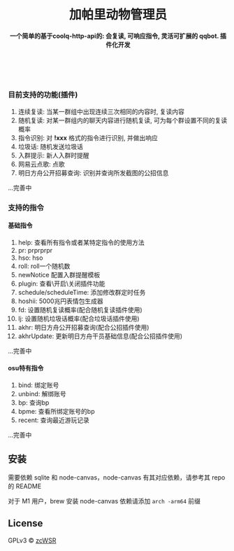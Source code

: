 <h1 align="center">
  <br>
  <br>
  加帕里动物管理员
  <h4 align="center">
    一个简单的基于coolq-http-api的: 会复读, 可响应指令, 灵活可扩展的 qqbot. 插件化开发
  </h4>
  <!-- <h5 align="center">
    <a href="#license">开源条款</a>
  </h5> -->
  <br>
  <br>
  <br>
</h1>

### 目前支持的功能(插件)
1. 连续复读: 当某一群组中出现连续三次相同的内容时, 复读内容
2. 随机复读: 对某一群组内的聊天内容进行随机复读, 可为每个群设置不同的复读概率
3. 指令识别: 对 __!xxx__ 格式的指令进行识别, 并做出响应
4. 垃圾话: 随机发送垃圾话
5. 入群提示: 新人入群时提醒
6. 网易云点歌: 点歌
7. 明日方舟公开招募查询: 识别并查询所发截图的公招信息

...完善中

### 支持的指令

#### 基础指令

1. help: 查看所有指令或者某特定指令的使用方法
2. pr: prprprpr
3. hso: hso
4. roll: roll一个随机数
5. newNotice 配置入群提醒模板
6. plugin: 查看\开启\关闭插件功能
7. schedule/scheduleTime: 添加修改群定时任务
8. hoshii: 5000兆円表情包生成器
9. fd: 设置随机复读概率(配合随机复读插件使用)
10. lj: 设置随机垃圾话概率(配合垃圾话插件使用)
11. akhr: 明日方舟公开招募查询(配合公招插件使用)
12. akhrUpdate: 更新明日方舟干员基础信息(配合公招插件使用)

...完善中

#### osu特有指令

1. bind: 绑定账号
2. unbind: 解绑账号
3. bp: 查询bp
4. bpme: 查看所绑定账号的bp
5. recent: 查询最近游玩记录

...完善中

## 安装

需要依赖 sqlite 和 node-canvas，node-canvas 有其对应依赖，请参考其 repo 的 README

对于 M1 用户，brew 安装 node-canvas 依赖请添加 `arch -arm64` 前缀

## License

GPLv3 © [zcWSR](https://zcwsr.com/)